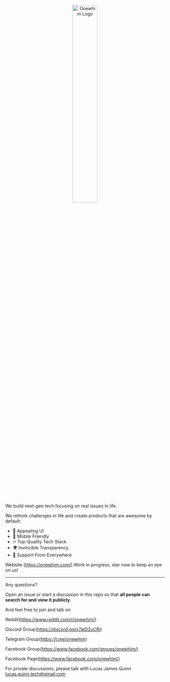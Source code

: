 <p align="center">
  <img alt="Onewhim Logo" src="https://cdn.onewhim.com/onewhim-logo-name-1918.webp" style="max-width: 200 px; width: 40%; min-width: 150 px;"/>
</p>

We build next-gen tech focusing on real issues in life.

We rethink challenges in life and create products that are awesome by default:

- 🦋 Appealing UI
- 📱 Mobile Friendly
- 🔥 Top-Quality Tech Stack
- 🌍 Invincible Transparency
- 🥳 Support From Everywhere

Website (<https://onewhim.com/>) Work in progress, star now to keep an eye on us!

---

Any questions?

Open an issue or start a discussion in this repo so that **all people can search for and view it publicly.**

And feel free to join and talk on

Reddit(<https://www.reddit.com/r/onewhim/>)

Discord Group(<https://discord.gg/x7atD2uCRj>)

Telegram Group(<https://t.me/onewhim>)

Facebook Group(<https://www.facebook.com/groups/onewhim/>)

Facebook Page(<https://www.facebook.com/onewhim/>)

For private discussions, please talk with Lucas James Quinn <lucas.quinn.tech@gmail.com>
